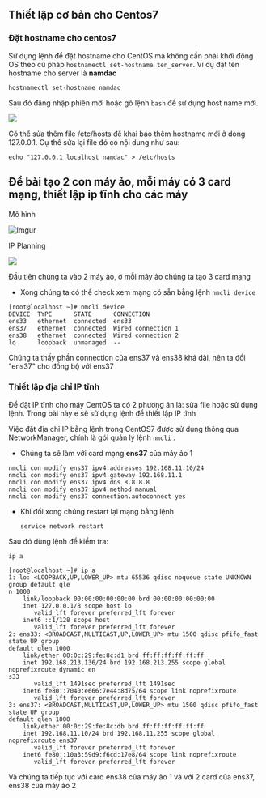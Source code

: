## Thiết lập cơ bản cho Centos7
### Đặt hostname cho centos7
Sử dụng lệnh để đặt hostname cho CentOS mà không cần phải khởi động OS theo cú pháp `hostnamectl set-hostname ten_server`. Ví dụ đặt tên hostname cho server là **namdac**

`hostnamectl set-hostname namdac`

Sau đó đăng nhập phiên mới hoặc gõ lệnh `bash` để sử dụng host name mới.

<img src="https://imgur.com/seIwPGC.png">

Có thể sửa thêm file /etc/hosts để khai báo thêm hostname mới ở dòng 127.0.0.1. Cụ thể sửa lại file đó có nội dung như sau:

`echo "127.0.0.1 localhost namdac" > /etc/hosts`

## Đề bài tạo 2 con máy ảo, mỗi máy có 3 card mạng, thiết lập ip tĩnh cho các máy

Mô hình 

![Imgur](https://i.imgur.com/lL5GgaP.png)

IP Planning

<img src="https://imgur.com/RhZhKSQ.png">

Đầu tiên chúng ta vào 2 máy ảo, ở mỗi máy ảo chúng ta tạo 3 card mạng
 * Xong chúng ta có thể check xem mạng có sẵn bằng lệnh `nmcli device`
 
```
[root@localhost ~]# nmcli device
DEVICE  TYPE      STATE      CONNECTION
ens33   ethernet  connected  ens33
ens37   ethernet  connected  Wired connection 1
ens38   ethernet  connected  Wired connection 2
lo      loopback  unmanaged  --
```

Chúng ta thấy phần connection của ens37 và ens38 khá dài, nên ta đổi "ens37" cho đồng bộ với ens37

### Thiết lập địa chỉ IP tĩnh 
Để đặt IP tĩnh cho máy CentOS ta có 2 phương án là: sửa file hoặc sử dụng lệnh. Trong bài này e sẽ sử dụng lệnh để thiết lập IP tĩnh

Việc đặt địa chỉ IP bằng lệnh trong CentOS7 được sử dụng thông qua NetworkManager, chính là gói quản lý lệnh `nmcli` .
 * Chúng ta sẽ làm với card mạng **ens37** của máy ảo 1

```
nmcli con modify ens37 ipv4.addresses 192.168.11.10/24
nmcli con modify ens37 ipv4.gateway 192.168.11.1
nmcli con modify ens37 ipv4.dns 8.8.8.8
nmcli con modify ens37 ipv4.method manual
nmcli con modify ens37 connection.autoconnect yes
```

 * Khi đổi xong chúng restart lại mạng bằng lệnh 

   `service network restart`

Sau đó dùng lệnh để kiểm tra:
  
   `ip a` 
```
[root@localhost ~]# ip a
1: lo: <LOOPBACK,UP,LOWER_UP> mtu 65536 qdisc noqueue state UNKNOWN group default qle                                                                                                   n 1000
    link/loopback 00:00:00:00:00:00 brd 00:00:00:00:00:00
    inet 127.0.0.1/8 scope host lo
       valid_lft forever preferred_lft forever
    inet6 ::1/128 scope host
       valid_lft forever preferred_lft forever
2: ens33: <BROADCAST,MULTICAST,UP,LOWER_UP> mtu 1500 qdisc pfifo_fast state UP group                                                                                                    default qlen 1000
    link/ether 00:0c:29:fe:8c:d1 brd ff:ff:ff:ff:ff:ff
    inet 192.168.213.136/24 brd 192.168.213.255 scope global noprefixroute dynamic en                                                                                                   s33
       valid_lft 1491sec preferred_lft 1491sec
    inet6 fe80::7040:e666:7e44:8d75/64 scope link noprefixroute
       valid_lft forever preferred_lft forever
3: ens37: <BROADCAST,MULTICAST,UP,LOWER_UP> mtu 1500 qdisc pfifo_fast state UP group                                                                                                    default qlen 1000
    link/ether 00:0c:29:fe:8c:db brd ff:ff:ff:ff:ff:ff
    inet 192.168.11.10/24 brd 192.168.11.255 scope global noprefixroute ens37
       valid_lft forever preferred_lft forever
    inet6 fe80::10a3:59d9:f6cd:17e8/64 scope link noprefixroute
       valid_lft forever preferred_lft forever
```

Và chúng ta tiếp tục với card ens38 của máy ảo 1 và với 2 card của ens37, ens38 của máy ảo 2

